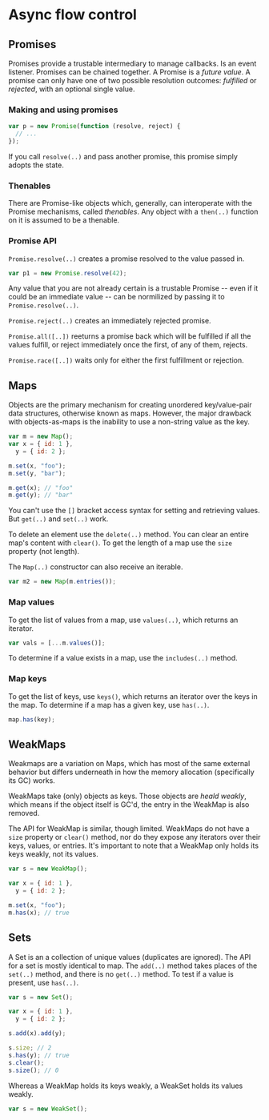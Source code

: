# Async flow control

## Promises

Promises provide a trustable intermediary to manage callbacks. Is an event listener.
Promises can be chained together. A Promise is a _future value_. A promise can only have one of two possible resolution outcomes: _fulfilled_ or _rejected_, with an optional single value.

### Making and using promises

```js
var p = new Promise(function (resolve, reject) {
  // ...
});
```

If you call `resolve(..)` and pass another promise, this promise simply adopts the state.

### Thenables

There are Promise-like objects which, generally, can interoperate with the Promise mechanisms, called _thenables_. Any object with a `then(..)` function on it is assumed to be a thenable.

### Promise API

`Promise.resolve(..)` creates a promise resolved to the value passed in.

```js
var p1 = new Promise.resolve(42);
```

Any value that you are not already certain is a trustable Promise -- even if it could be an immediate value -- can be normilized by passing it to `Promise.resolve(..)`.

`Promise.reject(..)` creates an immediately rejected promise.

`Promise.all([..])` reeturns a promise back which will be fulfilled if all the values fulfill, or reject immediately once the first, of any of them, rejects.

`Promise.race([..])` waits only for either the first fulfillment or rejection.

## Maps

Objects are the primary mechanism for creating unordered key/value-pair data structures, otherwise known as maps. However, the major drawback with objects-as-maps is the inability to use a non-string value as the key.

```js
var m = new Map();
var x = { id: 1 },
  y = { id: 2 };

m.set(x, "foo");
m.set(y, "bar");

m.get(x); // "foo"
m.get(y); // "bar"
```

You can't use the `[]` bracket access syntax for setting and retrieving values. But `get(..)` and `set(..)` work.

To delete an element use the `delete(..)` method.
You can clear an entire map's content with `clear()`.
To get the length of a map use the `size` property (not length).

The `Map(..)` constructor can also receive an iterable.

```js
var m2 = new Map(m.entries());
```

### Map values

To get the list of values from a map, use `values(..)`, which returns an iterator.

```js
var vals = [...m.values()];
```

To determine if a value exists in a map, use the `includes(..)` method.

### Map keys

To get the list of keys, use `keys()`, which returns an iterator over the keys in the map.
To determine if a map has a given key, use `has(..)`.

```js
map.has(key);
```

## WeakMaps

Weakmaps are a variation on Maps, which has most of the same external behavior but differs underneath in how the memory allocation (specifically its GC) works.

WeakMaps take (only) objects as keys. Those objects are _heald weakly_, which means if the object itself is GC'd, the entry in the WeakMap is also removed.

The API for WeakMap is similar, though limited. WeakMaps do not have a `size` property or `clear()` method, nor do they expose any iterators over their keys, values, or entries.
It's important to note that a WeakMap only holds its keys weakly, not its values.

```js
var s = new WeakMap();

var x = { id: 1 },
  y = { id: 2 };

m.set(x, "foo");
m.has(x); // true
```

## Sets

A Set is an a collection of unique values (duplicates are ignored).
The API for a set is mostly identical to map. The `add(..)` method takes places of the `set(..)` method, and there is no `get(..)` method. To test if a value is present, use `has(..)`.

```js
var s = new Set();

var x = { id: 1 },
  y = { id: 2 };

s.add(x).add(y);

s.size; // 2
s.has(y); // true
s.clear();
s.size(); // 0
```

Whereas a WeakMap holds its keys weakly, a WeakSet holds its values weakly.

```js
var s = new WeakSet();
```

